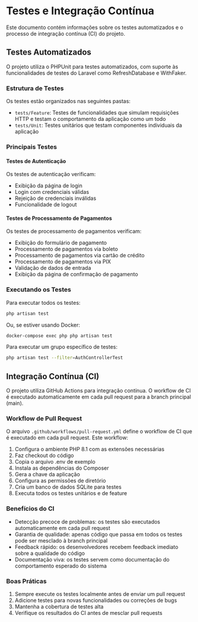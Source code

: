 <!--
@ia-instructions: update-on-read
description: Este arquivo deve ser revisado por IA sempre que lido.
goals:
  - Corrigir ortografia e gramática
  - Melhorar explicações técnicas
  - Garantir exemplos de código atualizados
rules:
  - Preserve formatação Markdown
  - Não apague seções existentes sem permissão explícita
-->
# Testes e Integração Contínua

Este documento contém informações sobre os testes automatizados e o processo de integração contínua (CI) do projeto.

## Testes Automatizados

O projeto utiliza o PHPUnit para testes automatizados, com suporte às funcionalidades de testes do Laravel como RefreshDatabase e WithFaker.

### Estrutura de Testes

Os testes estão organizados nas seguintes pastas:

- `tests/Feature`: Testes de funcionalidades que simulam requisições HTTP e testam o comportamento da aplicação como um todo
- `tests/Unit`: Testes unitários que testam componentes individuais da aplicação

### Principais Testes

#### Testes de Autenticação

Os testes de autenticação verificam:
- Exibição da página de login
- Login com credenciais válidas
- Rejeição de credenciais inválidas
- Funcionalidade de logout

#### Testes de Processamento de Pagamentos

Os testes de processamento de pagamentos verificam:
- Exibição do formulário de pagamento
- Processamento de pagamentos via boleto
- Processamento de pagamentos via cartão de crédito
- Processamento de pagamentos via PIX
- Validação de dados de entrada
- Exibição da página de confirmação de pagamento

### Executando os Testes

Para executar todos os testes:

```bash
php artisan test
```

Ou, se estiver usando Docker:

```bash
docker-compose exec php php artisan test
```

Para executar um grupo específico de testes:

```bash
php artisan test --filter=AuthControllerTest
```

## Integração Contínua (CI)

O projeto utiliza GitHub Actions para integração contínua. O workflow de CI é executado automaticamente em cada pull request para a branch principal (main).

### Workflow de Pull Request

O arquivo `.github/workflows/pull-request.yml` define o workflow de CI que é executado em cada pull request. Este workflow:

1. Configura o ambiente PHP 8.1 com as extensões necessárias
2. Faz checkout do código
3. Copia o arquivo .env de exemplo
4. Instala as dependências do Composer
5. Gera a chave da aplicação
6. Configura as permissões de diretório
7. Cria um banco de dados SQLite para testes
8. Executa todos os testes unitários e de feature

### Benefícios do CI

- Detecção precoce de problemas: os testes são executados automaticamente em cada pull request
- Garantia de qualidade: apenas código que passa em todos os testes pode ser mesclado à branch principal
- Feedback rápido: os desenvolvedores recebem feedback imediato sobre a qualidade do código
- Documentação viva: os testes servem como documentação do comportamento esperado do sistema

### Boas Práticas

1. Sempre execute os testes localmente antes de enviar um pull request
2. Adicione testes para novas funcionalidades ou correções de bugs
3. Mantenha a cobertura de testes alta
4. Verifique os resultados do CI antes de mesclar pull requests
